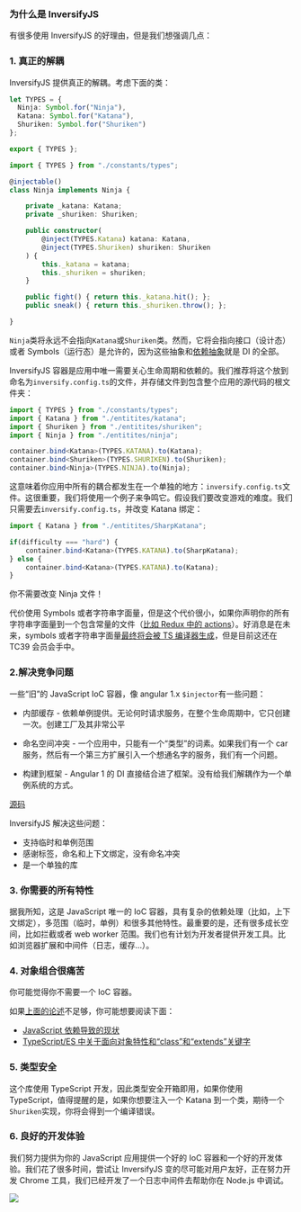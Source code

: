 ### 为什么是 InversifyJS

有很多使用 InversifyJS 的好理由，但是我们想强调几点：

### 1. 真正的解耦

InversifyJS 提供真正的解耦。考虑下面的类：
```ts
let TYPES = {
  Ninja: Symbol.for("Ninja"),
  Katana: Symbol.for("Katana"),
  Shuriken: Symbol.for("Shuriken")
};

export { TYPES };
```

```ts
import { TYPES } from "./constants/types";

@injectable()
class Ninja implements Ninja {

    private _katana: Katana;
    private _shuriken: Shuriken;

    public constructor(
        @inject(TYPES.Katana) katana: Katana,
        @inject(TYPES.Shuriken) shuriken: Shuriken
    ) {
        this._katana = katana;
        this._shuriken = shuriken;
    }

    public fight() { return this._katana.hit(); };
    public sneak() { return this._shuriken.throw(); };

}
```

`Ninja`类将永远不会指向`Katana`或`Shuriken`类。然而，它将会指向接口（设计态）或者 Symbols（运行态）是允许的，因为这些抽象和[依赖抽象](https://en.wikipedia.org/wiki/Dependency_inversion_principle)就是 DI 的全部。

InversifyJS 容器是应用中唯一需要关心生命周期和依赖的。我们推荐将这个放到命名为`inversify.config.ts`的文件，并存储文件到包含整个应用的源代码的根文件夹：
```ts
import { TYPES } from "./constants/types";
import { Katana } from "./entitites/katana";
import { Shuriken } from "./entitites/shuriken";
import { Ninja } from "./entitites/ninja";

container.bind<Katana>(TYPES.KATANA).to(Katana);
container.bind<Shuriken>(TYPES.SHURIKEN).to(Shuriken);
container.bind<Ninja>(TYPES.NINJA).to(Ninja);
```

这意味着你应用中所有的耦合都发生在一个单独的地方：`inversify.config.ts`文件。这很重要，我们将使用一个例子来争鸣它。假设我们要改变游戏的难度。我们只需要去`inversify.config.ts`，并改变 Katana 绑定：
```ts
import { Katana } from "./entitites/SharpKatana";

if(difficulty === "hard") {
    container.bind<Katana>(TYPES.KATANA).to(SharpKatana);
} else {
    container.bind<Katana>(TYPES.KATANA).to(Katana);
}
```

你不需要改变 Ninja 文件！

代价使用 Symbols 或者字符串字面量，但是这个代价很小，如果你声明你的所有字符串字面量到一个包含常量的文件（[比如 Redux 中的 actions](https://github.com/reactjs/redux/blob/master/examples/todomvc/src/constants/ActionTypes.js)）。好消息是在未来，symbols 或者字符串字面量[最终将会被 TS 编译器生成](https://github.com/Microsoft/TypeScript/issues/2577)，但是目前这还在 TC39 会员会手中。

### 2.解决竞争问题

一些“旧”的 JavaScript IoC 容器，像 angular 1.x `$injector`有一些问题：

- 内部缓存 - 依赖单例提供。无论何时请求服务，在整个生命周期中，它只创建一次。创建工厂及其非常公平

- 命名空间冲突 - 一个应用中，只能有一个“类型”的词素。如果我们有一个 car 服务，然后有一个第三方扩展引入一个想通名字的服务，我们有一个问题。

- 构建到框架 - Angular 1 的 DI 直接结合进了框架。没有给我们解耦作为一个单例系统的方式。

[源码](https://angular.io/docs/ts/latest/guide/dependency-injection.html)

InversifyJS 解决这些问题：

- 支持临时和单例范围
- 感谢标签，命名和上下文绑定，没有命名冲突
- 是一个单独的库

### 3. 你需要的所有特性

据我所知，这是 JavaScript 唯一的 IoC 容器，具有复杂的依赖处理（比如，上下文绑定），多范围（临时，单例）和很多其他特性。最重要的是，还有很多成长空间，比如拦截或者 web worker 范围。我们也有计划为开发者提供开发工具。比如浏览器扩展和中间件（日志，缓存...）。

### 4. 对象组合很痛苦

你可能觉得你不需要一个 IoC 容器。

如果[上面的论述](http://stackoverflow.com/questions/871405/why-do-i-need-an-ioc-container-as-opposed-to-straightforward-di-code)不足够，你可能想要阅读下面：
- [JavaScript 依赖导致的现状](http://blog.wolksoftware.com/the-current-state-of-dependency-inversion-in-javascript)
- [TypeScript/ES 中关于面向对象特性和“class”和“extends”关键字](http://blog.wolksoftware.com/about-classes-inheritance-and-object-oriented-design-in-typescript-and-es6)


### 5. 类型安全

这个库使用 TypeScript 开发，因此类型安全开箱即用，如果你使用 TypeScript，值得提醒的是，如果你想要注入一个 Katana 到一个类，期待一个`Shuriken`实现，你将会得到一个编译错误。

### 6. 良好的开发体验

我们努力提供为你的 JavaScript 应用提供一个好的 IoC 容器和一个好的开发体验。我们花了很多时间，尝试让 InversifyJS 变的尽可能对用户友好，正在努力开发 Chrome 工具，我们已经开发了一个日志中间件去帮助你在 Node.js 中调试。

![](https://camo.githubusercontent.com/4e0fbd05ef535409a1b7456baee15a3c6f69ed9a479f423124a61e31a250fdf6/687474703a2f2f696e766572736966792e696f2f696d672f646576746f6f6c73312e706e67)